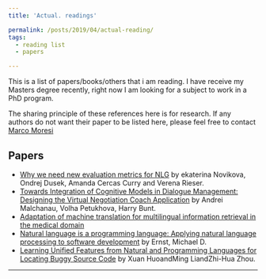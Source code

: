 ```yaml
---
title: 'Actual. readings'

permalink: /posts/2019/04/actual-reading/
tags:
  - reading list
  - papers

---
```


This is a list of papers/books/others that i am reading. I have receive my Masters degree recently, right now I am looking for a subject to work in a PhD program.

The sharing principle of these references here is for research. If any authors do not want their paper to be listed here, please feel free to contact [Marco Moresi](mrc.moresi@gmail.com)

## Papers
* [Why we need new evaluation metrics for NLG](https://arxiv.org/pdf/1707.06875.pdf) by ekaterina Novikova,  Ondrej Dusek,  Amanda Cercas Curry and Verena Rieser.
* [Towards Integration of Cognitive Models in Dialogue Management: Designing the Virtual Negotiation Coach Application](http://dad.uni-bielefeld.de/index.php/dad/article/view/3740) by Andrei Malchanau, Volha Petukhova, Harry Bunt.
* [Adaptation of machine translation for multilingual information retrieval in the medical domain](https://www.sciencedirect.com/science/article/pii/S0933365714000062)
* [Natural language is a programming language: Applying natural language processing to software development](http://drops.dagstuhl.de/opus/volltexte/2017/7135/) by Ernst, Michael D.
* [Learning Unified Features from Natural and Programming Languages for Locating Buggy Source Code](https://cs.nju.edu.cn/zhouzh/zhouzh.files/publication/ijcai16npCNN.pdf) by Xuan HuoandMing LiandZhi-Hua Zhou.

------